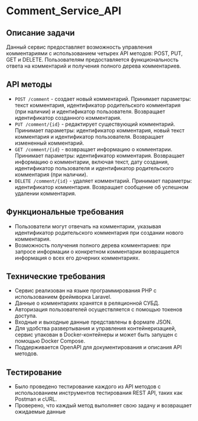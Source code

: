 # Comment_Service_API


## Описание задачи
Данный сервис предоставляет возможность управления комментариями с использованием четырех API методов: POST, PUT, GET и DELETE. Пользователям предоставляется функциональность ответа на комментарий и получения полного дерева комментариев.

## API методы
- `POST /comment` - создает новый комментарий. Принимает параметры: текст комментария, идентификатор родительского комментария (при наличии) и идентификатор пользователя. Возвращает идентификатор созданного комментария.
- `PUT /comment/{id}` - редактирует существующий комментарий. Принимает параметры: идентификатор комментария, новый текст комментария и идентификатор пользователя. Возвращает измененный комментарий.
- `GET /comment/{id}` - возвращает информацию о комментарии. Принимает параметры: идентификатор комментария. Возвращает информацию о комментарии, включая текст, дату создания, идентификатор пользователя и идентификатор родительского комментария (при наличии).
- `DELETE /comment/{id}` - удаляет комментарий. Принимает параметры: идентификатор комментария. Возвращает сообщение об успешном удалении комментария.

## Функциональные требования
- Пользователи могут отвечать на комментарии, указывая идентификатор родительского комментария при создании нового комментария.
- Возможность получения полного дерева комментариев: при запросе информации о конкретном комментарии возвращается информация о всех его дочерних комментариях.

## Технические требования
- Сервис реализован на языке программирования PHP с использованием фреймворка Laravel.
- Данные о комментариях хранятся в реляционной СУБД.
- Авторизация пользователей осуществляется с помощью токенов доступа.
- Входные и выходные данные представлены в формате JSON.
- Для удобства развертывания и управления контейнеризацией, сервис упакован в Docker-контейнеры и может быть запущен с помощью Docker Compose.
- Поддерживается OpenAPI для документирования и описания API методов.

## Тестирование
- Было проведено тестирование каждого из API методов с использованием инструментов тестирования REST API, таких как Postman и cURL.
- Проверено, что каждый метод выполняет свою задачу и возвращает ожидаемые данные

